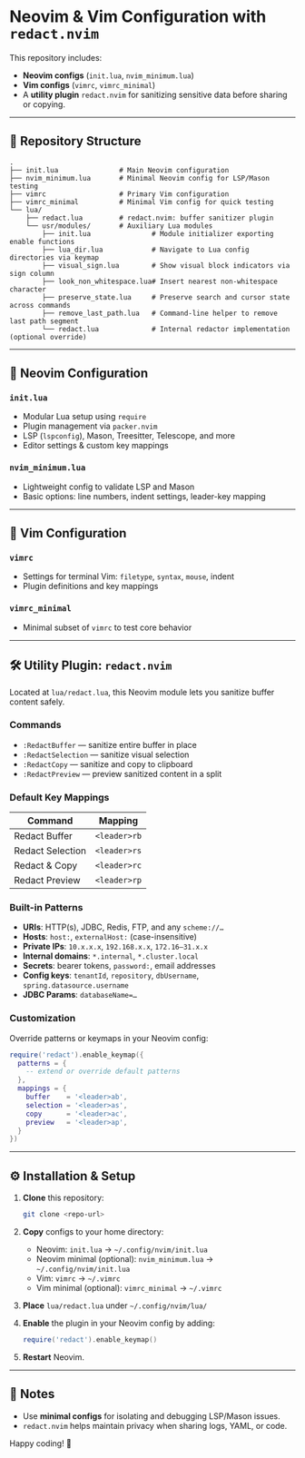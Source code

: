 # Neovim & Vim Configuration with `redact.nvim`

This repository includes:

* **Neovim configs** (`init.lua`, `nvim_minimum.lua`)
* **Vim configs** (`vimrc`, `vimrc_minimal`)
* A **utility plugin** `redact.nvim` for sanitizing sensitive data before sharing or copying.

---

## 📁 Repository Structure

```
.
├── init.lua               # Main Neovim configuration
├── nvim_minimum.lua       # Minimal Neovim config for LSP/Mason testing
├── vimrc                  # Primary Vim configuration
├── vimrc_minimal          # Minimal Vim config for quick testing
└── lua/
    ├── redact.lua         # redact.nvim: buffer sanitizer plugin
    └── usr/modules/       # Auxiliary Lua modules
        ├── init.lua               # Module initializer exporting enable functions
        ├── lua_dir.lua            # Navigate to Lua config directories via keymap
        ├── visual_sign.lua        # Show visual block indicators via sign column
        ├── look_non_whitespace.lua# Insert nearest non-whitespace character
        ├── preserve_state.lua     # Preserve search and cursor state across commands
        ├── remove_last_path.lua   # Command‑line helper to remove last path segment
        └── redact.lua             # Internal redactor implementation (optional override)
```

---

## 🔧 Neovim Configuration

### `init.lua`

* Modular Lua setup using `require`
* Plugin management via `packer.nvim`
* LSP (`lspconfig`), Mason, Treesitter, Telescope, and more
* Editor settings & custom key mappings

### `nvim_minimum.lua`

* Lightweight config to validate LSP and Mason
* Basic options: line numbers, indent settings, leader-key mapping

---

## 🔧 Vim Configuration

### `vimrc`

* Settings for terminal Vim: `filetype`, `syntax`, `mouse`, indent
* Plugin definitions and key mappings

### `vimrc_minimal`

* Minimal subset of `vimrc` to test core behavior

---

## 🛠 Utility Plugin: `redact.nvim`

Located at `lua/redact.lua`, this Neovim module lets you sanitize buffer content safely.

### Commands

* `:RedactBuffer` — sanitize entire buffer in place
* `:RedactSelection` — sanitize visual selection
* `:RedactCopy` — sanitize and copy to clipboard
* `:RedactPreview` — preview sanitized content in a split

### Default Key Mappings

| Command          | Mapping      |
| ---------------- | ------------ |
| Redact Buffer    | `<leader>rb` |
| Redact Selection | `<leader>rs` |
| Redact & Copy    | `<leader>rc` |
| Redact Preview   | `<leader>rp` |

### Built-in Patterns

* **URIs**: HTTP(s), JDBC, Redis, FTP, and any `scheme://…`
* **Hosts**: `host:`, `externalHost:` (case-insensitive)
* **Private IPs**: `10.x.x.x`, `192.168.x.x`, `172.16–31.x.x`
* **Internal domains**: `*.internal`, `*.cluster.local`
* **Secrets**: bearer tokens, `password:`, email addresses
* **Config keys**: `tenantId`, `repository`, `dbUsername`, `spring.datasource.username`
* **JDBC Params**: `databaseName=…`

### Customization

Override patterns or keymaps in your Neovim config:

```lua
require('redact').enable_keymap({
  patterns = {
    -- extend or override default patterns
  },
  mappings = {
    buffer    = '<leader>ab',
    selection = '<leader>as',
    copy      = '<leader>ac',
    preview   = '<leader>ap',
  }
})
```

---

## ⚙️ Installation & Setup

1. **Clone** this repository:

   ```bash
   git clone <repo-url>
   ```
2. **Copy** configs to your home directory:

   * Neovim: `init.lua` → `~/.config/nvim/init.lua`
   * Neovim minimal (optional): `nvim_minimum.lua` → `~/.config/nvim/init.lua`
   * Vim: `vimrc` → `~/.vimrc`
   * Vim minimal (optional): `vimrc_minimal` → `~/.vimrc`
3. **Place** `lua/redact.lua` under `~/.config/nvim/lua/`
4. **Enable** the plugin in your Neovim config by adding:

   ```lua
   require('redact').enable_keymap()
   ```
5. **Restart** Neovim.

---

## 📝 Notes

* Use **minimal configs** for isolating and debugging LSP/Mason issues.
* `redact.nvim` helps maintain privacy when sharing logs, YAML, or code.

Happy coding! 🚀
